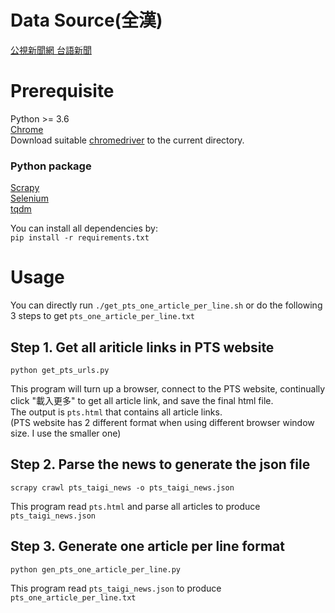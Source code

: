 # Data Source(全漢)
[公視新聞網 台語新聞](https://news.pts.org.tw/subcategory/177)

# Prerequisite
Python >= 3.6 \
[Chrome](https://www.google.com/chrome/) \
Download suitable [chromedriver](https://chromedriver.chromium.org/) to the current directory.

### Python package
[Scrapy](https://docs.scrapy.org/en/latest/intro/install.html) \
[Selenium](https://selenium-python.readthedocs.io/installation.html) \
[tqdm](https://github.com/tqdm/tqdm)

You can install all dependencies by: \
`pip install -r requirements.txt`

# Usage 
You can directly run `./get_pts_one_article_per_line.sh` or 
do the following 3 steps to get `pts_one_article_per_line.txt`

## Step 1. Get all ariticle links in PTS website
```bash=
python get_pts_urls.py
```
This program will turn up a browser, connect to the PTS website, continually click "載入更多" to get all article link, 
and save the final html file. \
The output is `pts.html` that contains all article links.\
(PTS website has 2 different format when using different browser window size. I use the smaller one)

## Step 2. Parse the news to generate the json file
```bash=
scrapy crawl pts_taigi_news -o pts_taigi_news.json
```
This program read `pts.html` and parse all articles to produce `pts_taigi_news.json`

## Step 3. Generate one article per line format
```bash=
python gen_pts_one_article_per_line.py
```
This program read `pts_taigi_news.json` to produce `pts_one_article_per_line.txt`